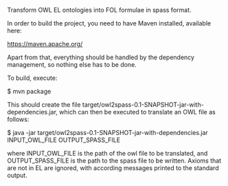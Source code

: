 
Transform OWL EL ontologies into FOL formulae in spass format.

In order to build the project, you need to have Maven installed, available here:

https://maven.apache.org/

Apart from that, everything should be handled by the dependency management, so nothing else has to be done.


To build, execute:

$ mvn package

This should create the file target/owl2spass-0.1-SNAPSHOT-jar-with-dependencies.jar, which can then be 
executed to translate an OWL file as follows:

$ java -jar target/owl2spass-0.1-SNAPSHOT-jar-with-dependencies.jar INPUT_OWL_FILE OUTPUT_SPASS_FILE

where INPUT_OWL_FILE is the path of the owl file to be translated, and OUTPUT_SPASS_FILE is the path to the spass file 
to be written. Axioms that are not in EL are ignored, with according messages printed to the standard output.


